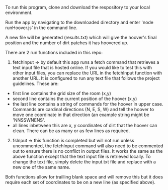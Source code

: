 To run this program, clone and download the respository to your local environment.

Run the app by navigating to the downloaded directory and enter 'node runHoover.js' in the command line.

A new file will be generated (results.txt) which will give the hoover's final position and the number of dirt patches it has hoovered up.

There are 2 run functions included in this repo:

1) fetchInput => by default this app runs a fetch command that retrieves a text input file that is hosted online. If you would like to test this with other input files, you can replace the URL in the fetchInput function with another URL. It is configured to run any text file that follows the project guidelines. These are:
- first line contains the grid size of the room (x,y)
- second line contains the current position of the hoover (x,y)
- the last line contains a string of commands for the hoover in upper case. Commands are cardinal directions (N, E, S, W) and tell the hoover to move one coordinate in that direction (an example string might be 'NNSSWNENS'.
- all lines inbetween this are x, y coordinates of dirt that the hoover can clean. There can be as many or as few lines as required.

2) fsInput => this function is completed but will not run unless uncommented, the fetchInput command will also need to be commented out to ensure there is no conflict in output files. It works the same as the above function except that the text input file is retrieved locally. To change the text file, simply delete the input.txt file and replace with a new one of the same name.

Both functions allow for trailling blank space and will remove this but it does require each set of coordinates to be on a new line (as specified above).
